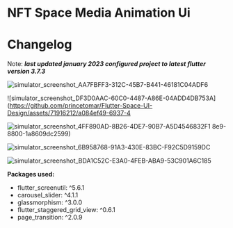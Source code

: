 # NFT Space Media Animation Ui

# Changelog


Note: _**last updated january 2023 configured project to latest flutter version 3.7.3**_


<p align="center">
  
![simulator_screenshot_AA7FBFF3-312C-45B7-B441-46181C04ADF6](https://github.com/princetomar/Flutter-Space-UI-Design/assets/71916212/2da942b2-cc5c-407f-bfb8-64043c398387)

</p>

![simulator_screenshot_DF3D0AAC-60C0-4487-A86E-04ADD4DB753A](https://github.com/princetomar/Flutter-Space-UI-Design/assets/71916212/a084ef49-6937-4

![simulator_screenshot_4FF890AD-8B26-4DE7-90B7-A5D4546832F1](https://github.com/princetomar/Flutter-Space-UI-Design/assets/71916212/f92602ee-c2cf-4aa3-a126-d28ddac5ec97)
8e9-8800-1a8609dc2599)

![simulator_screenshot_6B958768-91A3-430E-83BC-F92C5D9159DC](https://github.com/princetomar/Flutter-Space-UI-Design/assets/71916212/2ac23a13-0c5c-4002-b88d-51e63cc2767e)

![simulator_screenshot_BDA1C52C-E3A0-4FEB-ABA9-53C901A6C185](https://github.com/princetomar/Flutter-Space-UI-Design/assets/71916212/f41e3cbe-f521-418b-bc78-312fd5896c19)


**Packages used:**

- flutter_screenutil: ^5.6.1
- carousel_slider: ^4.1.1
- glassmorphism: ^3.0.0
- flutter_staggered_grid_view: ^0.6.1
- page_transition: ^2.0.9


